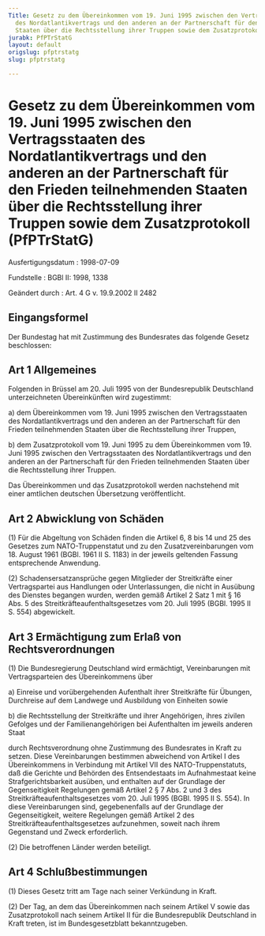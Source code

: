 ```yaml
---
Title: Gesetz zu dem Übereinkommen vom 19. Juni 1995 zwischen den Vertragsstaaten
  des Nordatlantikvertrags und den anderen an der Partnerschaft für den Frieden teilnehmenden
  Staaten über die Rechtsstellung ihrer Truppen sowie dem Zusatzprotokoll
jurabk: PfPTrStatG
layout: default
origslug: pfptrstatg
slug: pfptrstatg

---
```


# Gesetz zu dem Übereinkommen vom 19. Juni 1995 zwischen den Vertragsstaaten des Nordatlantikvertrags und den anderen an der Partnerschaft für den Frieden teilnehmenden Staaten über die Rechtsstellung ihrer Truppen sowie dem Zusatzprotokoll (PfPTrStatG)

Ausfertigungsdatum
:   1998-07-09

Fundstelle
:   BGBl II: 1998, 1338

Geändert durch
:   Art. 4 G v. 19.9.2002 II 2482


## Eingangsformel

Der Bundestag hat mit Zustimmung des Bundesrates das folgende Gesetz beschlossen:


## Art 1 Allgemeines

Folgenden in Brüssel am 20. Juli 1995 von der Bundesrepublik Deutschland unterzeichneten Übereinkünften wird zugestimmt:

a)  dem Übereinkommen vom 19. Juni 1995 zwischen den Vertragsstaaten des Nordatlantikvertrags und den anderen an der Partnerschaft für den Frieden teilnehmenden Staaten über die Rechtsstellung ihrer Truppen,


b)  dem Zusatzprotokoll vom 19. Juni 1995 zu dem Übereinkommen vom 19. Juni 1995 zwischen den Vertragsstaaten des Nordatlantikvertrags und den anderen an der Partnerschaft für den Frieden teilnehmenden Staaten über die Rechtsstellung ihrer Truppen.



Das Übereinkommen und das Zusatzprotokoll werden nachstehend mit einer amtlichen deutschen Übersetzung veröffentlicht.


## Art 2 Abwicklung von Schäden

(1) Für die Abgeltung von Schäden finden die Artikel 6, 8 bis 14 und 25 des Gesetzes zum NATO-Truppenstatut und zu den Zusatzvereinbarungen vom 18. August 1961 (BGBl. 1961 II S. 1183) in der jeweils geltenden Fassung entsprechende Anwendung.

(2) Schadensersatzansprüche gegen Mitglieder der Streitkräfte einer Vertragspartei aus Handlungen oder Unterlassungen, die nicht in Ausübung des Dienstes begangen wurden, werden gemäß Artikel 2 Satz 1 mit § 16 Abs. 5 des Streitkräfteaufenthaltsgesetzes vom 20. Juli 1995 (BGBl. 1995 II S. 554) abgewickelt.


## Art 3 Ermächtigung zum Erlaß von Rechtsverordnungen

(1) Die Bundesregierung Deutschland wird ermächtigt, Vereinbarungen mit Vertragsparteien des Übereinkommens über

a)  Einreise und vorübergehenden Aufenthalt ihrer Streitkräfte für Übungen, Durchreise auf dem Landwege und Ausbildung von Einheiten sowie


b)  die Rechtsstellung der Streitkräfte und ihrer Angehörigen, ihres zivilen Gefolges und der Familienangehörigen bei Aufenthalten im jeweils anderen Staat



durch Rechtsverordnung ohne Zustimmung des Bundesrates in Kraft zu setzen. Diese Vereinbarungen bestimmen abweichend von Artikel I des Übereinkommens in Verbindung mit Artikel VII des NATO-Truppenstatuts, daß die Gerichte und Behörden des Entsendestaats im Aufnahmestaat keine Strafgerichtsbarkeit ausüben, und enthalten auf der Grundlage der Gegenseitigkeit Regelungen gemäß Artikel 2 § 7 Abs. 2 und 3 des Streitkräfteaufenthaltsgesetzes vom 20. Juli 1995 (BGBl. 1995 II S. 554). In diese Vereinbarungen sind, gegebenenfalls auf der Grundlage der Gegenseitigkeit, weitere Regelungen gemäß Artikel 2 des Streitkräfteaufenthaltsgesetzes aufzunehmen, soweit nach ihrem Gegenstand und Zweck erforderlich.

(2) Die betroffenen Länder werden beteiligt.


## Art 4 Schlußbestimmungen

(1) Dieses Gesetz tritt am Tage nach seiner Verkündung in Kraft.

(2) Der Tag, an dem das Übereinkommen nach seinem Artikel V sowie das Zusatzprotokoll nach seinem Artikel II für die Bundesrepublik Deutschland in Kraft treten, ist im Bundesgesetzblatt bekanntzugeben.

